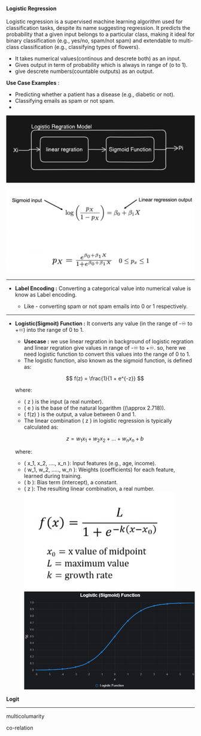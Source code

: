 #### Logistic Regression

Logistic regression is a supervised machine learning algorithm used for classification tasks, despite its name suggesting regression. It predicts the probability that a given input belongs to a particular class, making it ideal for binary classification (e.g., yes/no, spam/not spam) and extendable to multi-class classification (e.g., classifying types of flowers).

* It takes numerical values(continous and descrete both) as an input.
* Gives output in term of probability which is always in range of (o to 1).
* give descrete numbers(countable outputs) as an output.

 **Use Case Examples** :

* Predicting whether a patient has a disease (e.g., diabetic or not).
* Classifying emails as spam or not spam.
* 

![1753033398835](image/LogisticRegression/1753033398835.png)

![1753110708773](image/LogisticRegression/1753110708773.png)

---

* **Label Encoding :** Converting a categorical value into numerical value is know as Label encoding.

  * Like - converting spam or not spam emails into 0 or 1 respectively.

---

* **Logistic(Sigmoit) Function :** It converts any value (in the range of -♾️ to +♾️) into the range of 0 to 1.

  * **Usecase :** we use linear regration in background of logistic regration and linear regration give values in range of -♾️ to +♾️. so, here we need logistic function to convert this values into the range of 0 to 1.
  * The logistic function, also known as the sigmoid function, is defined as:

  $$
  f(z) = \frac{1}{1 + e^{-z}}
  $$

  where:

  - \( z \) is the input (a real number).
  - \( e \) is the base of the natural logarithm (\(\approx 2.718\)).
  - \( f(z) \) is the output, a value between 0 and 1.
  - The linear combination ( z ) in logistic regression is typically calculated as:

  $$
  z = w_1x_1 + w_2x_2 + \dots + w_nx_n + b
  $$

  where:

  - \( x_1, x_2, \...., x_n \): Input features (e.g., age, income).
  - \( w_1, w_2, .....\, w_n \): Weights (coefficients) for each feature, learned during training.
  - \( b \): Bias term (intercept), a constant.
  - \( z \): The resulting linear combination, a real number.
    ![1753032673432](image/LogisticRegression/1753032673432.png)
    ![1753032025589](image/LogisticRegression/1753032025589.png)

**Logit**

---

multicolumarity

co-relation
